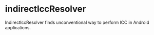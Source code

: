 # indirectIccResolver
IndirectIccResolver finds unconventional way to perform ICC in Android applications.
